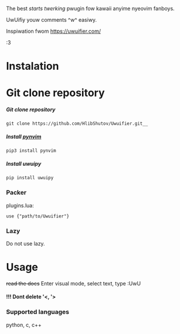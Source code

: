 The best *starts twerking* pwugin fow kawaii anyime nyeovim fanboys.

UwUifiy youw comments ^w^ easiwy.

Inspiwation fwom https://uwuifier.com/

:3

# Instalation
Git clone repository
=======
##### Git clone repository
```
git clone https://github.com/HlibShutov/Uwuifier.git__
```
##### Install [pynvim](https://github.com/neovim/pynvim) 
```
pip3 install pynvim
```
##### Install uwuipy
```
pip install uwuipy
```

### Packer
plugins.lua:
```
use {"path/to/Uwuifier"}
```

### Lazy
Do not use lazy.

# Usage
~~read the docs~~
Enter visual mode, select text, type :UwU
#### !!! Dont delete '<, '>

### Supported languages
python, c, c++
